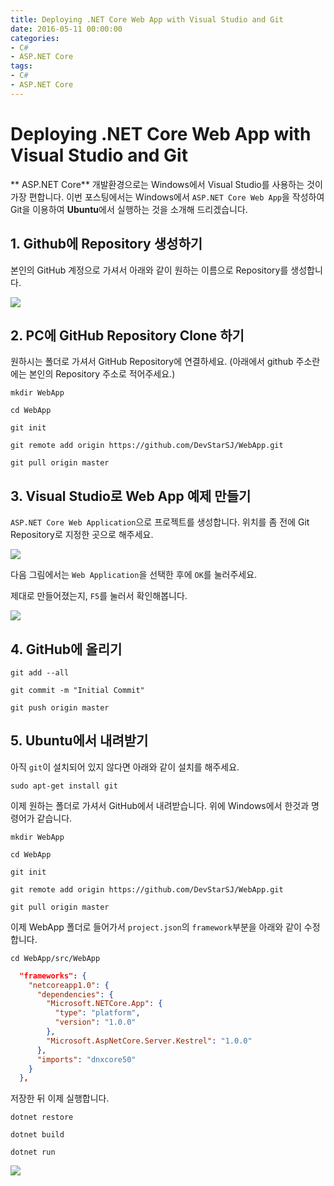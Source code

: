 ```yaml
---
title: Deploying .NET Core Web App with Visual Studio and Git
date: 2016-05-11 00:00:00
categories:
- C#
- ASP.NET Core
tags:
- C#
- ASP.NET Core
---
```


# Deploying .NET Core Web App with Visual Studio and Git

** ASP.NET Core** 개발환경으로는 Windows에서 Visual Studio를 사용하는 것이 가장 편합니다.
이번 포스팅에서는 Windows에서 `ASP.NET Core Web App`을 작성하여 Git을 이용하여 **Ubuntu**에서 실행하는 것을 소개해 드리겠습니다.

## 1. Github에 Repository 생성하기

본인의 GitHub 계정으로 가셔서 아래와 같이 원하는 이름으로 Repository를 생성합니다.

<img src="https://github.com/DevStarSJ/Study/raw/master/Blog/ASP.NET/ASP.NET.Core/image/vs.git.01.png?raw=true">

## 2. PC에 GitHub Repository Clone 하기

원하시는 폴더로 가셔서 GitHub Repository에 연결하세요.
(아래에서 github 주소란에는 본인의 Repository 주소로 적어주세요.)

```
mkdir WebApp

cd WebApp

git init

git remote add origin https://github.com/DevStarSJ/WebApp.git

git pull origin master
```

## 3. Visual Studio로 Web App 예제 만들기

`ASP.NET Core Web Application`으로 프로젝트를 생성합니다.
위치를 좀 전에 Git Repository로 지정한 곳으로 해주세요.

<img src="https://github.com/DevStarSJ/Study/raw/master/Blog/ASP.NET/ASP.NET.Core/image/vs.git.02.png?raw=true">

다음 그림에서는 `Web Application`을 선택한 후에 `OK`를 눌러주세요.

제대로 만들어졌는지, `F5`를 눌러서 확인해봅니다.

<img src="https://github.com/DevStarSJ/Study/raw/master/Blog/ASP.NET/ASP.NET.Core/image/vs.git.03.png?raw=true">

## 4. GitHub에 올리기

```
git add --all

git commit -m "Initial Commit"

git push origin master
```

## 5. Ubuntu에서 내려받기

아직 `git`이 설치되어 있지 않다면 아래와 같이 설치를 해주세요.

```
sudo apt-get install git
```

이제 원하는 폴더로 가셔서 GitHub에서 내려받습니다. 위에 Windows에서 한것과 명령어가 같습니다.

```
mkdir WebApp

cd WebApp

git init

git remote add origin https://github.com/DevStarSJ/WebApp.git

git pull origin master
```

이제 WebApp 폴더로 들어가서 `project.json`의 `framework`부분을 아래와 같이 수정합니다.

```
cd WebApp/src/WebApp
```


```JSON
  "frameworks": {
    "netcoreapp1.0": {
      "dependencies": {
        "Microsoft.NETCore.App": {
          "type": "platform",
          "version": "1.0.0"
        },
        "Microsoft.AspNetCore.Server.Kestrel": "1.0.0"
      },
      "imports": "dnxcore50"
    }
  },
```

저장한 뒤 이제 실행합니다.

```
dotnet restore

dotnet build

dotnet run
```

<img src="https://github.com/DevStarSJ/Study/raw/master/Blog/ASP.NET/ASP.NET.Core/image/vs.git.04.png?raw=true">


